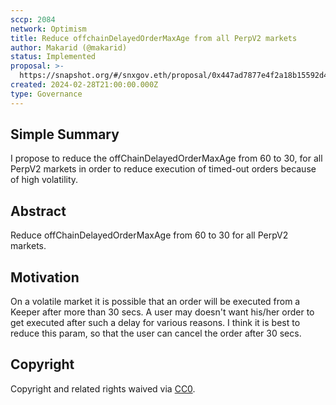 ```yaml
---
sccp: 2084
network: Optimism
title: Reduce offchainDelayedOrderMaxAge from all PerpV2 markets
author: Makarid (@makarid)
status: Implemented
proposal: >-
  https://snapshot.org/#/snxgov.eth/proposal/0x447ad7877e4f2a18b15592d4941b964693afcc5801b3eb6158ad3d25eab7bc49
created: 2024-02-28T21:00:00.000Z
type: Governance
---
```


## Simple Summary

<!--"If you can't explain it simply, you don't understand it well enough." Provide a simplified and layman-accessible explanation of the SCCP.-->

I propose to reduce the offChainDelayedOrderMaxAge from 60 to 30, for all PerpV2 markets in order to reduce execution of timed-out orders because of high volatility.

## Abstract

<!--A short (~200 word) description of the variable change proposed.-->

Reduce offChainDelayedOrderMaxAge from 60 to 30 for all PerpV2 markets.

## Motivation

<!--The motivation is critical for SCCPs that want to update variables within Synthetix. It should clearly explain why the existing variable is not incentive aligned. SCCP submissions without sufficient motivation may be rejected outright.-->

On a volatile market it is possible that an order will be executed from a Keeper after more than 30 secs. A user may doesn't want his/her order to get executed after such a delay for various reasons.
I think it is best to reduce this param, so that the user can cancel the order after 30 secs.

## Copyright

Copyright and related rights waived via [CC0](https://creativecommons.org/publicdomain/zero/1.0/).

